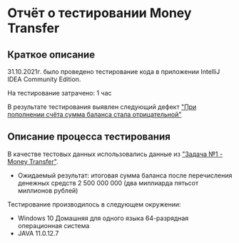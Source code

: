 # Отчёт о тестировании Money Transfer

## Краткое описание

31.10.2021г. было проведено тестирование кода в приложении IntelliJ IDEA Community Edition.

На тестирование затрачено: 1 час

В результате тестирования выявлен следующий дефект ["При пополнении счёта сумма баланса стала отрицательной"](https://github.com/Lena6ka/MoneyTransfer/issues/1)

## Описание процесса тестирования

В качестве тестовых данных использовались данные из ["Задача №1 - Money Transfer"](https://github.com/netology-code/javaqa-homeworks/blob/master/intro/MERGED.md).
* Ожидаемый результат: итоговая сумма баланса после перечисления денежных средств 2 500 000 000 (два миллиарда пятьсот миллионов рублей)


Тестирование производилось в следующем окружении:
* Windows 10 Домашняя для одного языка 64-разрядная операционная система
* JAVA 11.0.12.7
